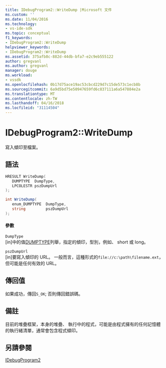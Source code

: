```yaml
---
title: IDebugProgram2::WriteDump |Microsoft 文件
ms.custom: ''
ms.date: 11/04/2016
ms.technology:
- vs-ide-sdk
ms.topic: conceptual
f1_keywords:
- IDebugProgram2::WriteDump
helpviewer_keywords:
- IDebugProgram2::WriteDump
ms.assetid: 375afb8c-882d-44db-bfa7-e2c9eb555122
author: gregvanl
ms.author: gregvanl
manager: douge
ms.workload:
- vssdk
ms.openlocfilehash: 0b17d75ace19ac53cbcd229d7c15de573c1ecb8b
ms.sourcegitcommit: 6a9d5bd75e50947659fd6c837111a6a547884e2a
ms.translationtype: MT
ms.contentlocale: zh-TW
ms.lasthandoff: 04/16/2018
ms.locfileid: "31114504"
---
```

# <a name="idebugprogram2writedump"></a>IDebugProgram2::WriteDump
寫入傾印至檔案。  
  
## <a name="syntax"></a>語法  
  
```cpp  
HRESULT WriteDump(   
   DUMPTYPE  DumpType,  
   LPCOLESTR pszDumpUrl  
);  
```  
  
```csharp  
int WriteDump(   
   enum_DUMPTYPE  DumpType,  
   string         pszDumpUrl  
);  
```  
  
#### <a name="parameters"></a>參數  
 `DumpType`  
 [in]中的值[DUMPTYPE](../../../extensibility/debugger/reference/dumptype.md)列舉，指定的傾印，型別，例如、 short 或 long。  
  
 `pszDumpUrl`  
 [in]要寫入傾印的 URL。 一般而言，這種形式的`file://c:\path\filename.ext`，但可能是任何有效的 URL。  
  
## <a name="return-value"></a>傳回值  
 如果成功，傳回`S_OK`; 否則傳回錯誤碼。  
  
## <a name="remarks"></a>備註  
 目前的堆疊框架，本身的堆疊、 執行中的程式，可能是由程式擁有的任何記憶體的執行緒清單，通常會包含程式傾印。  
  
## <a name="see-also"></a>另請參閱  
 [IDebugProgram2](../../../extensibility/debugger/reference/idebugprogram2.md)